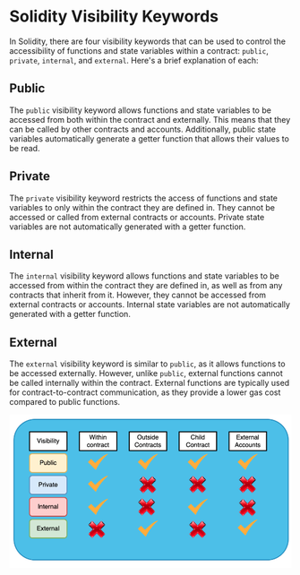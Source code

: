 # Solidity Visibility Keywords

In Solidity, there are four visibility keywords that can be used to control the accessibility of functions and state variables within a contract: `public`, `private`, `internal`, and `external`. Here's a brief explanation of each:

## Public
The `public` visibility keyword allows functions and state variables to be accessed from both within the contract and externally. This means that they can be called by other contracts and accounts. Additionally, public state variables automatically generate a getter function that allows their values to be read.

## Private
The `private` visibility keyword restricts the access of functions and state variables to only within the contract they are defined in. They cannot be accessed or called from external contracts or accounts. Private state variables are not automatically generated with a getter function.

## Internal
The `internal` visibility keyword allows functions and state variables to be accessed from within the contract they are defined in, as well as from any contracts that inherit from it. However, they cannot be accessed from external contracts or accounts. Internal state variables are not automatically generated with a getter function.

## External
The `external` visibility keyword is similar to `public`, as it allows functions to be accessed externally. However, unlike `public`, external functions cannot be called internally within the contract. External functions are typically used for contract-to-contract communication, as they provide a lower gas cost compared to public functions.

![alt text](image.png)